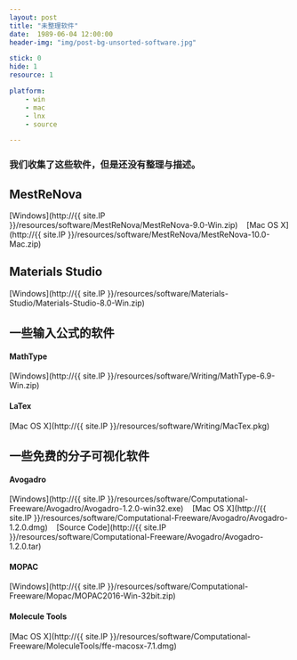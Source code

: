 ```yaml
---
layout: post
title: "未整理软件"
date:  1989-06-04 12:00:00
header-img: "img/post-bg-unsorted-software.jpg"

stick: 0
hide: 1
resource: 1

platform: 
    - win
    - mac 
    - lnx
    - source

---
```


### 我们收集了这些软件，但是还没有整理与描述。

## MestReNova

[Windows](http://{{ site.IP }}/resources/software/MestReNova/MestReNova-9.0-Win.zip) &nbsp;&nbsp; 
[Mac OS X](http://{{ site.IP }}/resources/software/MestReNova/MestReNova-10.0-Mac.zip)

## Materials Studio

[Windows](http://{{ site.IP }}/resources/software/Materials-Studio/Materials-Studio-8.0-Win.zip)

## 一些输入公式的软件

#### MathType

[Windows](http://{{ site.IP }}/resources/software/Writing/MathType-6.9-Win.zip)

#### LaTex

[Mac OS X](http://{{ site.IP }}/resources/software/Writing/MacTex.pkg)

## 一些免费的分子可视化软件

#### Avogadro

[Windows](http://{{ site.IP }}/resources/software/Computational-Freeware/Avogadro/Avogadro-1.2.0-win32.exe)
&nbsp;&nbsp;
[Mac OS X](http://{{ site.IP }}/resources/software/Computational-Freeware/Avogadro/Avogadro-1.2.0.dmg)
&nbsp;&nbsp;
[Source Code](http://{{ site.IP }}/resources/software/Computational-Freeware/Avogadro/Avogadro-1.2.0.tar)

#### MOPAC

[Windows](http://{{ site.IP }}/resources/software/Computational-Freeware/Mopac/MOPAC2016-Win-32bit.zip)

#### Molecule Tools

[Mac OS X](http://{{ site.IP }}/resources/software/Computational-Freeware/MoleculeTools/ffe-macosx-7.1.dmg)
